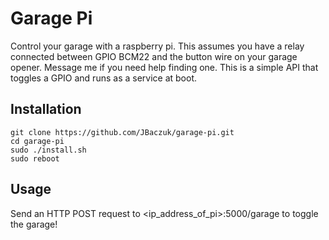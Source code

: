 # Garage Pi

Control your garage with a raspberry pi.  This assumes you have a relay connected between GPIO BCM22 and the button wire on your garage opener.  Message me if you need help finding one.  This is a simple API that toggles a GPIO and runs as a service at boot.

## Installation
```
git clone https://github.com/JBaczuk/garage-pi.git
cd garage-pi
sudo ./install.sh
sudo reboot
```

## Usage
Send an HTTP POST request to <ip_address_of_pi>:5000/garage to toggle the garage!